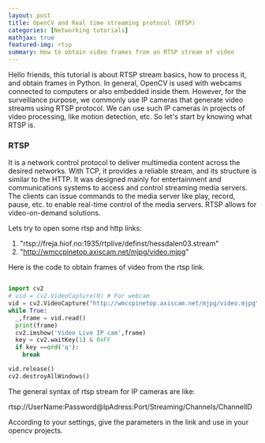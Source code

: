 ```yaml
---
layout: post
title: OpenCV and Real time streaming protocol (RTSP)
categories: [Networking tutorials]
mathjax: true
featured-img: rtsp
summary: How to obtain video frames from an RTSP stream of video
---
```


Hello friends, this tutorial is about RTSP stream basics, how to process it, and obtain frames in Python. In general, OpenCV is used with webcams connected to computers or also embedded inside them. However, for the surveillance purpose, we commonly use IP cameras that generate video streams using
RTSP protocol. We can use such IP cameras in projects of video processing, like motion detection, etc. So let's start by knowing what RTSP is.

### RTSP

It is a network control protocol to deliver multimedia content across the desired networks. With TCP, it provides a reliable stream, and its structure is similar to the HTTP. It was designed mainly for entertainment and communications systems to access and control streaming media servers. The clients can issue commands
to the media server like play, record, pause, etc. to enable real-time control of the media servers. RTSP allows for video-on-demand solutions.

Lets try to open some rtsp and http links:

1. "rtsp://freja.hiof.no:1935/rtplive/definst/hessdalen03.stream"
2. "http://wmccpinetop.axiscam.net/mjpg/video.mjpg"

Here is the code to obtain frames of video from the rtsp link. 

```python

import cv2
# vid = cv2.VideoCapture(0) # For webcam
vid = cv2.VideoCapture("http://wmccpinetop.axiscam.net/mjpg/video.mjpg") # For streaming links
while True:
  _,frame = vid.read()
  print(frame)
  cv2.imshow('Video Live IP cam',frame)
  key = cv2.waitKey(1) & 0xFF
  if key ==ord('q'):
    break

vid.release()
cv2.destroyAllWindows()

```

The general syntax of rtsp stream for IP cameras are like:

rtsp://UserName:Password@IpAdress:Port/Streaming/Channels/ChannelID

According to your settings, give the parameters in the link and use in your opencv projects. 
